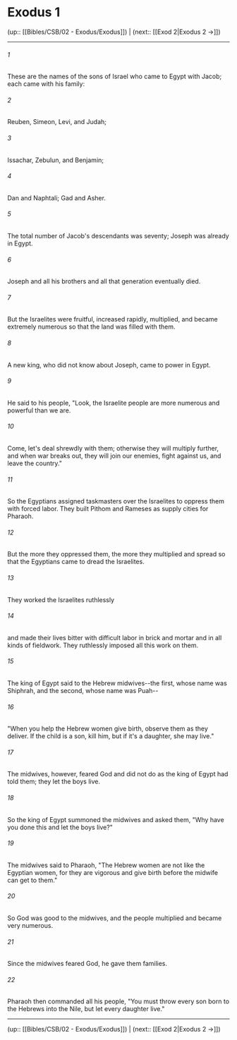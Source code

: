 # Exodus 1

(up:: [[Bibles/CSB/02 - Exodus/Exodus]]) | (next:: [[Exod 2|Exodus 2 →]])

***


###### 1 
These are the names of the sons of Israel who came to Egypt with Jacob; each came with his family: 

###### 2 
Reuben, Simeon, Levi, and Judah; 

###### 3 
Issachar, Zebulun, and Benjamin; 

###### 4 
Dan and Naphtali; Gad and Asher. 

###### 5 
The total number of Jacob's descendants was seventy; Joseph was already in Egypt. 

###### 6 
Joseph and all his brothers and all that generation eventually died. 

###### 7 
But the Israelites were fruitful, increased rapidly, multiplied, and became extremely numerous so that the land was filled with them. 

###### 8 
A new king, who did not know about Joseph, came to power in Egypt. 

###### 9 
He said to his people, "Look, the Israelite people are more numerous and powerful than we are. 

###### 10 
Come, let's deal shrewdly with them; otherwise they will multiply further, and when war breaks out, they will join our enemies, fight against us, and leave the country." 

###### 11 
So the Egyptians assigned taskmasters over the Israelites to oppress them with forced labor. They built Pithom and Rameses as supply cities for Pharaoh. 

###### 12 
But the more they oppressed them, the more they multiplied and spread so that the Egyptians came to dread the Israelites. 

###### 13 
They worked the Israelites ruthlessly 

###### 14 
and made their lives bitter with difficult labor in brick and mortar and in all kinds of fieldwork. They ruthlessly imposed all this work on them. 

###### 15 
The king of Egypt said to the Hebrew midwives--the first, whose name was Shiphrah, and the second, whose name was Puah-- 

###### 16 
"When you help the Hebrew women give birth, observe them as they deliver. If the child is a son, kill him, but if it's a daughter, she may live." 

###### 17 
The midwives, however, feared God and did not do as the king of Egypt had told them; they let the boys live. 

###### 18 
So the king of Egypt summoned the midwives and asked them, "Why have you done this and let the boys live?" 

###### 19 
The midwives said to Pharaoh, "The Hebrew women are not like the Egyptian women, for they are vigorous and give birth before the midwife can get to them." 

###### 20 
So God was good to the midwives, and the people multiplied and became very numerous. 

###### 21 
Since the midwives feared God, he gave them families. 

###### 22 
Pharaoh then commanded all his people, "You must throw every son born to the Hebrews into the Nile, but let every daughter live."

***

(up:: [[Bibles/CSB/02 - Exodus/Exodus]]) | (next:: [[Exod 2|Exodus 2 →]])
